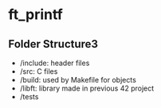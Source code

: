 # ft_printf

## Folder Structure3
- /include: header files
- /src: C files
- /build: used by Makefile for objects
- /libft: library made in previous 42 project
- /tests
